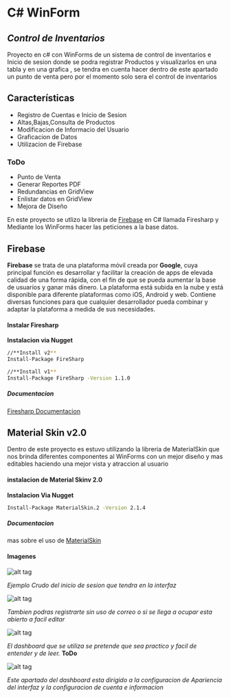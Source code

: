 # C# WinForm
## _Control de Inventarios_

Proyecto en c# con WinForms de un sistema de control de inventarios e Inicio de sesion donde se podra registrar Productos y visualizarlos en una tabla y en una grafica , se tendra en cuenta hacer dentro de este apartado un punto de venta pero por el momento solo sera el control de inventarios


## Características

- Registro de Cuentas e Inicio de Sesion 
- Altas,Bajas,Consulta de Productos
- Modificacion de Informacio del Usuario
- Graficacion de Datos
- Utilizacion de Firebase

### ToDo
 - Punto de Venta
 - Generar Reportes PDF
 - Redundancias en GridView
 - Enlistar datos en GridView
 - Mejora de Diseño

En este proyecto se utlizo la libreria de [Firebase](https://firebase.google.com) en C# llamada Firesharp y Mediante los WinForms hacer las peticiones a la base datos.

## Firebase
**Firebase** se trata de una plataforma móvil creada por **Google**, cuya principal función es desarrollar y facilitar la creación de apps de elevada calidad de una forma rápida, con el fin de que se pueda aumentar la base de usuarios y ganar más dinero. La plataforma está subida en la nube y está disponible para diferente plataformas como iOS, Android y web. Contiene diversas funciones para que cualquier desarrollador pueda combinar y adaptar la plataforma a medida de sus necesidades.

#### Instalar Firesharp
**Instalacion via Nugget**
```sh
//**Install v2**
Install-Package FireSharp

//**Install v1**
Install-Package FireSharp -Version 1.1.0
```
##### Documentacion 
[Firesharp Documentacion](https://github.com/ziyasal/FireSharp)


## Material Skin v2.0
Dentro de este proyecto es estuvo utilizando la libreria de MaterialSkin que nos brinda diferentes componentes al WinForms con un mejor diseño y mas editables haciendo una mejor vista y atraccion al usuario

#### instalacion de Material Skinv 2.0
**Instalacion Via Nugget**
```sh
Install-Package MaterialSkin.2 -Version 2.1.4
```
##### Documentacion 
mas sobre el uso de [MaterialSkin](https://github.com/IgnaceMaes/MaterialSkin)
#### Imagenes

![alt tag](https://res.cloudinary.com/dlhdg8qoy/image/upload/v1620285158/Proyecto/unknown.png)

*Ejemplo Crudo del inicio de sesion que tendra en la interfaz*

![alt tag](https://res.cloudinary.com/dlhdg8qoy/image/upload/v1620285166/Proyecto/unknown1.png)

*Tambien podras registrarte sin uso de correo o si se llega a ocupar esta abierto a facil editar*

![alt tag](https://res.cloudinary.com/dlhdg8qoy/image/upload/v1620285166/Proyecto/unknown2.png)

*El dashboard que se utiliza se pretende que sea practico y facil de entender y de leer.* **ToDo**

![alt tag](https://res.cloudinary.com/dlhdg8qoy/image/upload/v1620285778/Proyecto/Captura.png)

*Este apartado del dashboard esta dirigido a la configuracion de Apariencia del interfaz y la configuracion de cuenta e informacion*
